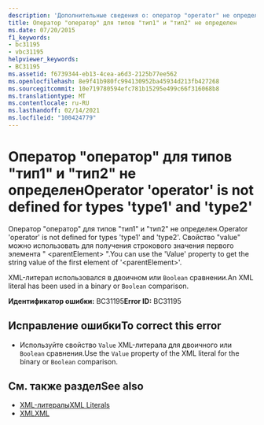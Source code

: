 ```yaml
---
description: 'Дополнительные сведения о: оператор "operator" не определен для типов "тип1" и "тип2"'
title: Оператор "оператор" для типов "тип1" и "тип2" не определен
ms.date: 07/20/2015
f1_keywords:
- bc31195
- vbc31195
helpviewer_keywords:
- BC31195
ms.assetid: f6739344-eb13-4cea-a6d3-2125b77ee562
ms.openlocfilehash: 8e9f41b980fc994130952ba45934d213fb427268
ms.sourcegitcommit: 10e719780594efc781b15295e499c66f316068b8
ms.translationtype: MT
ms.contentlocale: ru-RU
ms.lasthandoff: 02/14/2021
ms.locfileid: "100424779"
---
```

# <a name="operator-operator-is-not-defined-for-types-type1-and-type2"></a><span data-ttu-id="8a47b-103">Оператор "оператор" для типов "тип1" и "тип2" не определен</span><span class="sxs-lookup"><span data-stu-id="8a47b-103">Operator 'operator' is not defined for types 'type1' and 'type2'</span></span>

<span data-ttu-id="8a47b-104">Оператор "оператор" для типов "тип1" и "тип2" не определен.</span><span class="sxs-lookup"><span data-stu-id="8a47b-104">Operator 'operator' is not defined for types 'type1' and 'type2'.</span></span> <span data-ttu-id="8a47b-105">Свойство "value" можно использовать для получения строкового значения первого элемента " \<parentElement> ".</span><span class="sxs-lookup"><span data-stu-id="8a47b-105">You can use the 'Value' property to get the string value of the first element of '\<parentElement>'.</span></span>  
  
 <span data-ttu-id="8a47b-106">XML-литерал использовался в двоичном или `Boolean` сравнении.</span><span class="sxs-lookup"><span data-stu-id="8a47b-106">An XML literal has been used in a binary or `Boolean` comparison.</span></span>  
  
 <span data-ttu-id="8a47b-107">**Идентификатор ошибки:** BC31195</span><span class="sxs-lookup"><span data-stu-id="8a47b-107">**Error ID:** BC31195</span></span>  
  
## <a name="to-correct-this-error"></a><span data-ttu-id="8a47b-108">Исправление ошибки</span><span class="sxs-lookup"><span data-stu-id="8a47b-108">To correct this error</span></span>  
  
- <span data-ttu-id="8a47b-109">Используйте свойство `Value` XML-литерала для двоичного или `Boolean` сравнения.</span><span class="sxs-lookup"><span data-stu-id="8a47b-109">Use the `Value` property of the XML literal for the binary or `Boolean` comparison.</span></span>  
  
## <a name="see-also"></a><span data-ttu-id="8a47b-110">См. также раздел</span><span class="sxs-lookup"><span data-stu-id="8a47b-110">See also</span></span>

- [<span data-ttu-id="8a47b-111">XML-литералы</span><span class="sxs-lookup"><span data-stu-id="8a47b-111">XML Literals</span></span>](../language-reference/xml-literals/index.md)
- [<span data-ttu-id="8a47b-112">XML</span><span class="sxs-lookup"><span data-stu-id="8a47b-112">XML</span></span>](../programming-guide/language-features/xml/index.md)
